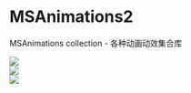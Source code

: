 # MSAnimations2
MSAnimations collection - 各种动画动效集合库

![](refresh1.gif)  
![](refresh2.gif)  
![](refresh3.gif)
